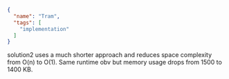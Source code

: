 ```json
{
  "name": "Tram",
  "tags": [
    "implementation"
  ]
}
```

solution2 uses a much shorter approach and reduces space complexity from O(n) to O(1). Same runtime obv but memory usage drops from 1500 to 1400 KB.
